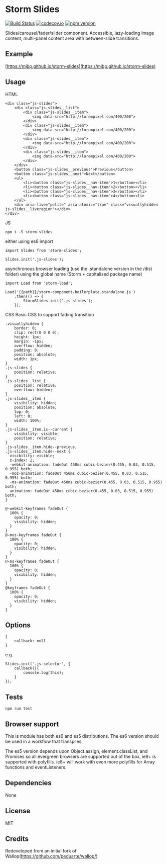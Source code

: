# Storm Slides

[![Build Status](https://travis-ci.org/mjbp/storm-slides.svg?branch=master)](https://travis-ci.org/mjbp/storm-slides)
[![codecov.io](http://codecov.io/github/mjbp/storm-slides/coverage.svg?branch=master)](http://codecov.io/github/mjbp/storm-slides?branch=master)
[![npm version](https://badge.fury.io/js/storm-slides.svg)](https://badge.fury.io/js/storm-slides)

Slides/carousel/fader/slider component. Accessible, lazy-loading image content, multi-panel content area with between-slide transitions.

## Example
[https://mjbp.github.io/storm-slides](https://mjbp.github.io/storm-slides)

## Usage
HTML
```
<div class="js-slides">
    <div class="js-slides__list">
        <div class="js-slides__item">
            <img data-src="http://lorempixel.com/400/200">
        </div>
        <div class="js-slides__item">
            <img data-src="http://lorempixel.com/400/200">
        </div>
        <div class="js-slides__item">
            <img data-src="http://lorempixel.com/400/200">
        </div>
        <div class="js-slides__item">
            <img data-src="http://lorempixel.com/400/200">
        </div>
    </div>
    <button class="js-slides__previous">Previous</button>
    <button class="js-slides__next">Next</button>
    <ul>
        <li><button class="js-slides__nav-item">1</button></li>
        <li><button class="js-slides__nav-item">2</button></li>
        <li><button class="js-slides__nav-item">3</button></li>
        <li><button class="js-slides__nav-item">4</button><li>
    </ul>
    <div aria-live="polite" aria-atomic="true" class="visuallyhidden js-slides__liveregion"></div>
</div>
```

JS
```
npm i -S storm-slides
```
either using es6 import
```
import Slides from 'storm-slides';

Slides.init('.js-slides');
```
asynchronous browser loading (use the .standalone version in the /dist folder) using the global name (Storm + capitalised package name)
```
import Load from 'storm-load';

Load('{{path}}/storm-component-boilerplate.standalone.js')
    .then(() => {
        StormSlides.init('.js-slides');
    });
```

CSS
Basic CSS to support fading transition
```
.visuallyhidden {
    border: 0;
    clip: rect(0 0 0 0);
    height: 1px;
    margin: -1px;
    overflow: hidden;
    padding: 0;
    position: absolute;
    width: 1px;
}
.js-slides {
    position: relative;
}
.js-slides__list {
    position: relative;
    overflow: hidden;
}
.js-slides__item {
    visibility: hidden;
    position: absolute;
    top: 0;
    left: 0;
    width: 100%;
}
.js-slides__item.is--current {
    visibility: visible;
    position: relative;
}
.js-slides__item.hide--previous,
.js-slides__item.hide--next {
  visibility: visible;
  z-index: 2;
  -webkit-animation: fadeOut 450ms cubic-bezier(0.455, 0.03, 0.515, 0.955) both;
  -moz-animation: fadeOut 450ms cubic-bezier(0.455, 0.03, 0.515, 0.955) both;
  -ms-animation: fadeOut 450ms cubic-bezier(0.455, 0.03, 0.515, 0.955) both;
  animation: fadeOut 450ms cubic-bezier(0.455, 0.03, 0.515, 0.955) both;
}

@-webkit-keyframes fadeOut {
  100% {
    opacity: 0;
    visibility: hidden;
  }
}
@-moz-keyframes fadeOut {
  100% {
    opacity: 0;
    visibility: hidden;
  }
}
@-ms-keyframes fadeOut {
  100% {
    opacity: 0;
    visibility: hidden;
  }
}
@keyframes fadeOut {
  100% {
    opacity: 0;
    visibility: hidden;
  }
}
```

## Options
```
{
    callback: null
}
```

e.g.
```
Slides.init('.js-selector', {
    callback(){
        console.log(this);
    }
});
```

## Tests
```
npm run test
```

## Browser support
This is module has both es6 and es5 distributions. The es6 version should be used in a workflow that transpiles.

The es5 version depends upon Object.assign, element.classList, and Promises so all evergreen browsers are supported out of the box, ie9+ is supported with polyfills. ie8+ will work with even more polyfills for Array functions and eventListeners.

## Dependencies
None

## License
MIT

## Credits
Redeveloped from an initial fork of Wallop(https://github.com/peduarte/wallop/)